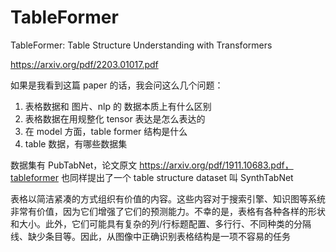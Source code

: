 # TableFormer

TableFormer: Table Structure Understanding with Transformers

https://arxiv.org/pdf/2203.01017.pdf

如果是我看到这篇 paper 的话，我会问这么几个问题：
1. 表格数据和 图片、nlp 的 数据本质上有什么区别
2. 表格数据在用规整化 tensor 表达是怎么表达的
3. 在 model 方面，table former 结构是什么
4. table 数据，有哪些数据集

数据集有 PubTabNet，论文原文 https://arxiv.org/pdf/1911.10683.pdf，tableformer 也同样提出了一个 table structure dataset 叫 SynthTabNet

表格以简洁紧凑的方式组织有价值的内容。这些内容对于搜索引擎、知识图等系统非常有价值，因为它们增强了它们的预测能力。不幸的是，表格有各种各样的形状和大小。此外，它们可能具有复杂的列/行标题配置、多行行、不同种类的分隔线、缺少条目等。因此，从图像中正确识别表格结构是一项不容易的任务